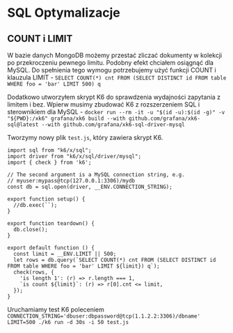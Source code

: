 # SQL Optymalizacje

## COUNT i LIMIT

W bazie danych MongoDB możemy przestać zliczać dokumenty w kolekcji po przekroczeniu pewnego limitu.
Podobny efekt chciałem osiągnąć dla MySQL.
Do spełnienia tego wymogu potrzebujemy użyć funkcji COUNT i klauzula LIMIT - `SELECT COUNT(*) cnt FROM (SELECT DISTINCT id FROM table WHERE foo = 'bar' LIMIT 500) q`

Dodatkowo utworzyłem skrypt K6 do sprawdzenia wydajności zapytania z limitem i bez.
Wpierw musimy zbudować K6 z rozszerzeniem SQL i sterownikiem dla MySQL - `docker run --rm -it -u "$(id -u):$(id -g)" -v "${PWD}:/xk6" grafana/xk6 build --with github.com/grafana/xk6-sql@latest --with github.com/grafana/xk6-sql-driver-mysql`

Tworzymy nowy plik `test.js`, który zawiera skrypt K6.
```
import sql from "k6/x/sql";
import driver from "k6/x/sql/driver/mysql";
import { check } from 'k6';

// The second argument is a MySQL connection string, e.g.
// myuser:mypass@tcp(127.0.0.1:3306)/mydb
const db = sql.open(driver, __ENV.CONNECTION_STRING);

export function setup() {
  //db.exec(``);
}

export function teardown() {
  db.close();
}

export default function () {
  const limit = __ENV.LIMIT || 500;
  let rows = db.query(`SELECT COUNT(*) cnt FROM (SELECT DISTINCT id FROM table WHERE foo = 'bar' LIMIT ${limit}) q`);
  check(rows, {
    'is length 1': (r) => r.length === 1,
    `is count ${limit}`: (r) => r[0].cnt <= limit,
  });
}

```

Uruchamiamy test K6 poleceniem `CONNECTION_STRING='dbuser:dbpassword@tcp(1.1.2.2:3306)/dbname' LIMIT=500 ./k6 run -d 30s -i 50 test.js`

